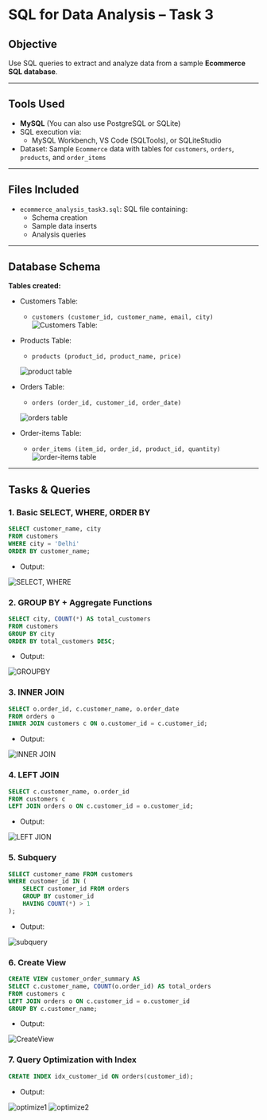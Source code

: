 # SQL for Data Analysis – Task 3

## Objective
Use SQL queries to extract and analyze data from a sample **Ecommerce SQL database**.

---

## Tools Used
- **MySQL** (You can also use PostgreSQL or SQLite)
- SQL execution via:
  - MySQL Workbench, VS Code (SQLTools), or SQLiteStudio
- Dataset: Sample `Ecommerce` data with tables for `customers`, `orders`, `products`, and `order_items`

---

## Files Included
- `ecommerce_analysis_task3.sql`: SQL file containing:
  - Schema creation
  - Sample data inserts
  - Analysis queries

---

## Database Schema
**Tables created:**
- Customers Table:
  - `customers (customer_id, customer_name, email, city)`
  ![Customers Table:](customer.png)

- Products Table:
  - `products (product_id, product_name, price)`
  
  ![product table](products.png)

- Orders Table:
  - `orders (order_id, customer_id, order_date)`
  
  ![orders table](orders.png)

- Order-items Table:
  - `order_items (item_id, order_id, product_id, quantity)`
  ![order-items table](order-items.png)
---

## Tasks & Queries

### 1. **Basic SELECT, WHERE, ORDER BY**
```sql
SELECT customer_name, city 
FROM customers 
WHERE city = 'Delhi' 
ORDER BY customer_name;
```
- Output:

![SELECT, WHERE](select+where.png)

### 2. **GROUP BY + Aggregate Functions**
```sql
SELECT city, COUNT(*) AS total_customers 
FROM customers 
GROUP BY city 
ORDER BY total_customers DESC;
```
- Output:

![GROUPBY](aggrigate+groupby.png)

### 3. **INNER JOIN**
```sql
SELECT o.order_id, c.customer_name, o.order_date 
FROM orders o 
INNER JOIN customers c ON o.customer_id = c.customer_id;
```
- Output:

![INNER JOIN](innerjoin.png)

### 4. **LEFT JOIN**
```sql
SELECT c.customer_name, o.order_id 
FROM customers c 
LEFT JOIN orders o ON c.customer_id = o.customer_id;
```
- Output:

![LEFT JION](leftjoin.png)

### 5. **Subquery**
```sql
SELECT customer_name FROM customers 
WHERE customer_id IN (
    SELECT customer_id FROM orders 
    GROUP BY customer_id 
    HAVING COUNT(*) > 1
);
```
- Output:

![subquery](subquery.png)

### 6. **Create View**
```sql
CREATE VIEW customer_order_summary AS
SELECT c.customer_name, COUNT(o.order_id) AS total_orders
FROM customers c
LEFT JOIN orders o ON c.customer_id = o.customer_id
GROUP BY c.customer_name;
```
- Output:

![CreateView](viewcreation.png)

### 7. **Query Optimization with Index**
```sql
CREATE INDEX idx_customer_id ON orders(customer_id);
```
- Output:

![optimize1](optimize1.png) ![optimize2](optimize2.png) 


